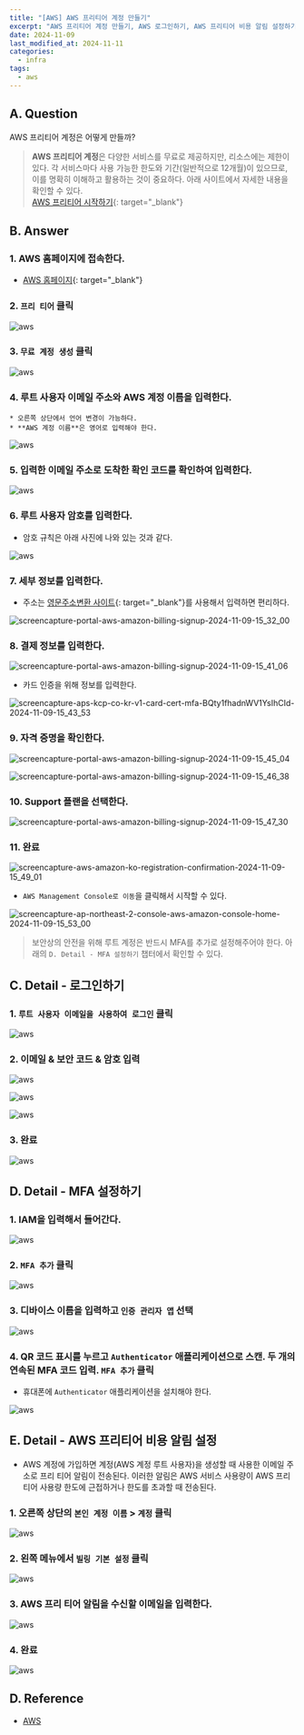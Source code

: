```yaml
---
title: "[AWS] AWS 프리티어 계정 만들기"
excerpt: "AWS 프리티어 계정 만들기, AWS 로그인하기, AWS 프리티어 비용 알림 설정하기"
date: 2024-11-09
last_modified_at: 2024-11-11
categories:
  - infra
tags:
  - aws
---
```


## A. Question

AWS 프리티어 계정은 어떻게 만들까?

> **AWS 프리티어 계정**은 다양한 서비스를 무료로 제공하지만, 리소스에는 제한이 있다. 각 서비스마다 사용 가능한 한도와 기간(일반적으로 12개월)이 있으므로, 이를 명확히 이해하고 활용하는 것이 중요하다. 아래 사이트에서 자세한 내용을 확인할 수 있다.<br> [AWS 프리티어 시작하기](https://docs.aws.amazon.com/ko_kr/whitepapers/latest/how-aws-pricing-works/get-started-with-the-aws-free-tier.html){: target="_blank"}

## B. Answer

### 1. AWS 홈페이지에 접속한다.

   * [AWS 홈페이지](https://aws.amazon.com/ko/){: target="_blank"}

### 2. `프리 티어` 클릭

![aws](https://github.com/user-attachments/assets/0ff64473-1422-487c-8ab5-878ea659af73)

### 3. `무료 계정 생성` 클릭

![aws](https://github.com/user-attachments/assets/d738cada-7965-4c71-b464-dea4b1ede76b)

### 4. **루트 사용자 이메일 주소**와 **AWS 계정 이름**을 입력한다.

    * 오른쪽 상단에서 언어 변경이 가능하다.
    * **AWS 계정 이름**은 영어로 입력해야 한다.

![aws](https://github.com/user-attachments/assets/bd5fd431-3c23-4192-a473-20d1b99f9549)

### 5. 입력한 이메일 주소로 도착한 확인 코드를 확인하여 입력한다.

![aws](https://github.com/user-attachments/assets/1cc3ff6d-e929-4837-9d3a-6007845596be)

### 6. **루트 사용자 암호**를 입력한다.

   * 암호 규칙은 아래 사진에 나와 있는 것과 같다.

![aws](https://github.com/user-attachments/assets/d1095c29-788c-43d8-ba2b-89f032aa6f29)

### 7. 세부 정보를 입력한다.

   * 주소는 [영문주소변환 사이트](https://www.jusoen.com/){: target="_blank"}를 사용해서 입력하면 편리하다.

![screencapture-portal-aws-amazon-billing-signup-2024-11-09-15_32_00](https://github.com/user-attachments/assets/bddccee9-4905-4339-b05b-579c144d2d64)

### 8. 결제 정보를 입력한다.

![screencapture-portal-aws-amazon-billing-signup-2024-11-09-15_41_06](https://github.com/user-attachments/assets/8acccdfb-5170-4d5d-a64a-fee4d431c738)

   * 카드 인증을 위해 정보를 입력한다.

![screencapture-aps-kcp-co-kr-v1-card-cert-mfa-BQty1fhadnWV1YsIhCId-2024-11-09-15_43_53](https://github.com/user-attachments/assets/e18e6443-596c-4c25-b147-f48041a923d9)

### 9. 자격 증명을 확인한다.

![screencapture-portal-aws-amazon-billing-signup-2024-11-09-15_45_04](https://github.com/user-attachments/assets/bac4f07e-6e76-4a13-8e4c-1814222a80f8)

![screencapture-portal-aws-amazon-billing-signup-2024-11-09-15_46_38](https://github.com/user-attachments/assets/3d852d5c-26f3-47a3-81a9-753431dfe028)

### 10. Support 플랜을 선택한다.

![screencapture-portal-aws-amazon-billing-signup-2024-11-09-15_47_30](https://github.com/user-attachments/assets/c303e6bb-89aa-4b6d-ba17-95fe32ee04bf)

### 11. 완료

![screencapture-aws-amazon-ko-registration-confirmation-2024-11-09-15_49_01](https://github.com/user-attachments/assets/797445f2-5ac4-4527-88ad-242ad32251ff)

* `AWS Management Console로 이동`을 클릭해서 시작할 수 있다.

![screencapture-ap-northeast-2-console-aws-amazon-console-home-2024-11-09-15_53_00](https://github.com/user-attachments/assets/ba61fa0d-5824-4fc6-8ec8-d232779f4a88)

> 보안상의 안전을 위해 루트 계정은 반드시 MFA를 추가로 설정해주어야 한다. 아래의 `D. Detail - MFA 설정하기` 챕터에서 확인할 수 있다.

## C. Detail - 로그인하기

### 1. `루트 사용자 이메일을 사용하여 로그인` 클릭

![aws](https://github.com/user-attachments/assets/47bdc7a2-ec93-4457-974a-b905729c9bbf)

### 2. 이메일 & 보안 코드 & 암호 입력

![aws](https://github.com/user-attachments/assets/835ee935-3aa2-45e4-9110-2d080c77aced)

![aws](https://github.com/user-attachments/assets/585fcfce-3752-4cc7-a617-28ab2852f8d6)

![aws](https://github.com/user-attachments/assets/3c85fe2f-a931-489f-8b6b-2dc6b26ef079)

### 3. 완료

![aws](https://github.com/user-attachments/assets/a8a0e0d2-1048-4239-9ee1-dd6058acc603)

## D. Detail - MFA 설정하기

### 1. IAM을 입력해서 들어간다.

![aws](https://github.com/user-attachments/assets/ca2f4ab6-d323-40d5-9486-adb9b6385689)

### 2. `MFA 추가` 클릭

![aws](https://github.com/user-attachments/assets/b8d9c4a3-39a6-4be3-8863-6fa5308367d3)

### 3. 디바이스 이름을 입력하고 `인증 관리자 앱` 선택

![aws](https://github.com/user-attachments/assets/36b77539-b712-48b1-82a4-07f087058c9f)

### 4. QR 코드 표시를 누르고 `Authenticator` 애플리케이션으로 스캔. 두 개의 연속된 MFA 코드 입력. `MFA 추가` 클릭

* 휴대폰에 `Authenticator` 애플리케이션을 설치해야 한다.

![aws](https://github.com/user-attachments/assets/a542d260-5b99-48d8-b649-634dcdad2859)

## E. Detail - AWS 프리티어 비용 알림 설정

* AWS 계정에 가입하면 계정(AWS 계정 루트 사용자)을 생성할 때 사용한 이메일 주소로 프리 티어 알림이 전송된다. 이러한 알림은 AWS 서비스 사용량이 AWS 프리 티어 사용량 한도에 근접하거나 한도를 초과할 때 전송된다.

### 1. 오른쪽 상단의 `본인 계정 이름` > `계정` 클릭

![aws](https://github.com/user-attachments/assets/b146044c-a6e9-4281-84c2-01c44df8b4d7)

### 2. 왼쪽 메뉴에서 `빌링 기본 설정` 클릭

![aws](https://github.com/user-attachments/assets/159675e7-adb0-4eb5-85ca-112f9c90abff)

### 3. AWS 프리 티어 알림을 수신할 이메일을 입력한다.

![aws](https://github.com/user-attachments/assets/d393b6e1-c424-45c3-b6c2-59bb1425d597)

### 4. 완료

![aws](https://github.com/user-attachments/assets/3937f447-0230-4def-ae69-3850534567a4)

## D. Reference

* [AWS](https://aws.amazon.com/ko/)